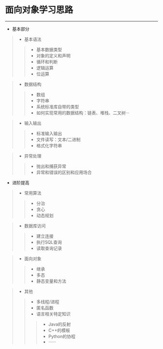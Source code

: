 # 面向对象学习思路

---

* 基本部分

>* 基本语法
>>* 基本数据类型
>>* 对象的定义和声明
>>* 循环和判断
>>* 逻辑运算
>>* 位运算

>* 数据结构
>>* 数组
>>* 字符串
>>* 系统标准库自带的类型
>>* 如何实现常用的数据结构：链表、堆栈、二叉树···

>* 输入输出
>>* 标准输入输出
>>* 文件读写：文本/二进制
>>* 格式化字符串

>* 异常处理
>>* 抛出和捕获异常
>>* 异常和错误的区别和应用场合

* 进阶提高

>* 常用算法
>>* 分治
>>* 贪心
>>* 动态规划

>* 数据库访问
>>* 建立连接
>>* 执行SQL查询
>>* 读取查询记录

>* 面向对象
>>* 继承
>>* 多态
>>* 静态变量和方法

>* 其他
>>* 多线程/进程
>>* 匿名函数
>>* 语言相关特定知识
>>>* Java的反射
>>>* C++的模板
>>>* Python的协程
>>>* ······